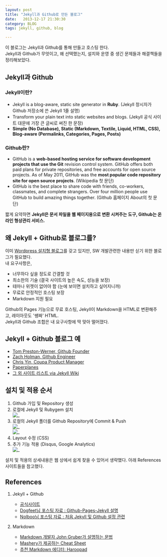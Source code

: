 ```yaml
---
layout: post
title: "Jekyll과 Github로 만든 블로그"
date:   2013-12-17 21:30:30
category: BLOG
tags: jekyll, github, blog  

---
```


이 블로그는 Jekyll과 Github를 통해 만들고 호스팅 한다.  
Jekyll과 Github가 무엇이고, 왜 선택했는지, 설치와 운영 중 생긴 문제들과 해결책들을 정리해보았다.




## Jekyll과 Github  


### Jekyll이란?
* Jekyll is a blog-aware, static site generator in **Ruby**. (Jekyll 창시자가 Github 저장소에 쓴 Jekyll 1줄 설명)
* Transform your plain text into static websites and blogs. (Jekyll 공식 사이트 대문에 가장 큰 글씨로 써진 한 문장)
* **Simple (No Database), Static (Markdown, Textile, Liquid, HTML, CSS), Blog-aware (Permalinks, Categories, Pages, Posts)**  

### Github란?
  
* GitHub is a **web-based hosting service for software development projects that use the Git** revision control system. GitHub offers both paid plans for private repositories, and free accounts for open source projects. As of May 2011, GitHub was the **most popular code repository site for open source projects**. (Wikipedia 첫 문단)  
* GitHub is the best place to share code with friends, co-workers, classmates, and complete strangers. Over four million people use GitHub to build amazing things together. (Github 홈페이지 About의 첫 문단) 

짧게 요약하면 **Jekyll은 문서 파일을 웹 페이지용으로 변환 시켜주는 도구, Github는 온라인 형상관리 서비스.**



## 왜 Jekyll + Github로 블로그를?

이미 [Wordpress 설치형 블로그](http://thtyle.com/blog/)를 갖고 있지만, SW 개발관련한 내용만 싣기 위한 블로그가 필요했다.  
내 요구사항은,  

* 너무하다 싶을 정도로 간결할 것  
* 최소한의 기술 (결국 사이트의 높은 속도, 성능을 보장)  
* 테마나 위젯이 없어야 함 (눈에 보이면 설치하고 싶어지니까)  
* 무료로 안정적인 호스팅 보장  
* Markdown 지원 필요  

Github의 Pages 기능으로 무료 호스팅, Jekyll이 Markdown을 HTML로 변환해주고, 레이아웃도 '쌩짜' HTML.  
Jekyll과 Github 조합은 내 요구사항에 딱 맞아 떨어졌다.  



## Jekyll + Github 블로그 예  
* [Tom Preston-Werner, Github Founder](http://tom.preston-werner.com/)  
* [Zach Holman, Github Engineer](http://zachholman.com/)  
* [Chris Yin, Coupa Product Manager](http://www.chrisyin.com/)  
* [Paperplanes](http://www.paperplanes.de/)  
* [그 외 사이트 리스트 via Jekyll Wiki](https://github.com/jekyll/jekyll/wiki/Sites)  



## 설치 및 적용 순서  
1. Github 가입 및 Repository 생성  
2. 로컬에 Jekyll 및 Rubygem 설치   
![_](http://xthy.github.io/img/1.png)  
3. 로컬의 Jekyll 폴더를 Github Repository에 Commit & Push  
![_](http://xthy.github.io/img/3.png)  
![_](http://xthy.github.io/img/4.png)  
4. Layout 수정 (CSS)
5. 추가 기능 적용 (Disqus, Google Analytics)  
![_](http://xthy.github.io/img/5.png)  

설치 및 적용의 상세내용은 웹 상에서 쉽게 찾을 수 있어서 생략했다. 아래 References 사이트들을 참고했다.





## References  

1. Jekyll + Github
	* [공식사이트](http://jekyllrb.com/)
	* [Dogfeet님 포스팅 자료 : Github-Pages-Jekyll 설명](http://dogfeet.github.io/articles/2012/github-pages.html)
	* [Nolboo님 포스팅 자료 : 처음 Jekyll 및 Github 설정 관련](http://nolboo.github.io/blog/2013/10/15/free-blog-with-github-jekyll/)

2. Markdown
	* [Markdown 개발자 John Gruber가 설명하는 문법](http://daringfireball.net/projects/markdown/)
	* [Mashery가 제공하는 Cheat Sheet](http://support.mashery.com/docs/customizing_your_portal/Markdown_Cheat_Sheet)
	* [추천 Markdown 에디터: Haroopad](http://pad.haroopress.com/user.html)  
	
  
  